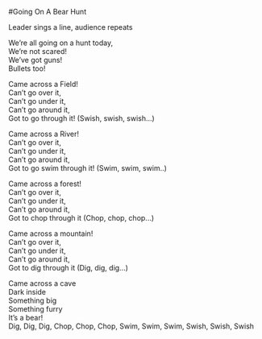 #Going On A Bear Hunt

Leader sings a line, audience repeats

We’re all going on a hunt today,  
We’re not scared!  
We’ve got guns!  
Bullets too!

Came across a Field!  
Can’t go over it,  
Can’t go under it,  
Can’t go around it,  
Got to go through it! (Swish, swish, swish...)

Came across a River!  
Can’t go over it,  
Can’t go under it,  
Can’t go around it,  
Got to go swim through it! (Swim, swim, swim..)

Came across a forest!  
Can’t go over it,  
Can’t go under it,  
Can’t go around it,  
Got to chop through it (Chop, chop, chop...)

Came across a mountain!  
Can’t go over it,  
Can’t go under it,  
Can’t go around it,  
Got to dig through it (Dig, dig, dig...)

Came across a cave  
Dark inside  
Something big  
Something furry  
It’s a bear!  
Dig, Dig, Dig, Chop, Chop, Chop, Swim, Swim, Swim, Swish, Swish, Swish